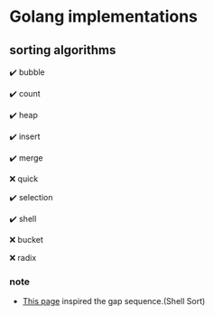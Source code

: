 # Golang implementations

## sorting algorithms

✔️ bubble

✔️ count

✔️ heap

✔️ insert

✔️ merge

❌ quick

✔️ selection

✔️ shell

❌ bucket

❌ radix

### note
- [This page](https://oeis.org/A033622) inspired the gap sequence.(Shell Sort)